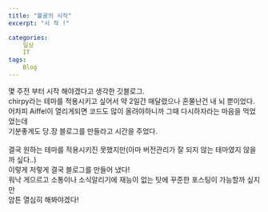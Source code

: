 ```yaml
---
title: "불굴의 시작"
excerpt: "시 작 !"

categories:
    일상
    IT
tags:
    Blog
---
```


몇 주전 부터 시작 해야겠다고 생각한 깃블로그.<br/>
chirpy라는 테마를 적용시키고 싶어서 약 2일간 매달렸으나 혼쭐난건 내 뇌 뿐이었다.<br/>
어차피 Aiffel이 열리게되면 코드도 많이 올려야하니까 그때 다시하자라는 마음을 먹었었는데<br/>
기분좋게도 당.장 블로그를 만들라고 시간을 주었다.<br/> 
<br/>
결국 원하는 테마를 적용시키진 못했지만(아마 버전관리가 잘 되지 않는 테마였지 않을까 싶다..)<br/>
이렇게 저렇게 결국 블로그를 만들어 냈다!<br/>
워낙 게으르고 소통이나 소식알리기에 재능이 없는 탓에 꾸준한 포스팅이 가능할까 싶지만<br/>
암튼 열심히 해봐야겠다!

